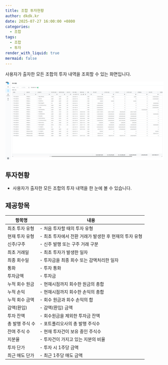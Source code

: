 ```yaml
---
title: 조합 투자현황
author: dkdk.kr
date: 2025-07-27 16:00:00 +0800
categories:
  - 조합
tags:
  - 조합
  - 투자
render_with_liquid: true
mermaid: false
---
```

사용자가 출자한 모든 조합의 투자 내역을 조회할 수 있는 화면입니다. 

![이미지](/assets/img/123.png)

## 투자현황
- 사용자가 출자한 모든 조합의 투자 내역을 한 눈에 볼 수 있습니다. 

## 제공항목
| 항목명       | 내용                               |
| --------- | -------------------------------- |
| 최초 투자 유형  | - 처음 투자할 때의 투자 유형                |
| 현재 투자 유형  | - 최초 투자에서 전환 거래가 발생한 후 현재의 투자 유형 |
| 신주/구주     | - 신주 발행 또는 구주 거래 구분              |
| 최초 거래일    | - 최초 투자가 발생한 일자                  |
| 최종 회수일    | - 투자금을 최종 회수 또는 감액처리한 일자         |
| 통화        | - 투자 통화                          |
| 투자금액      | - 투자금                            |
| 누적 회수 원금  | - 현재시점까지 회수한 원금의 총합              |
| 누적 손익     | - 현재시점까지 회수한 손익의 총합              |
| 누적 회수 금액  | - 회수 원금과 회수 손익의 합                |
| 감액(환입)    | - 감액(환입) 금액                      |
| 투자 잔액     | - 회수원금을 제외한 투자금 잔액               |
| 총 발행 주식 수 | - 포트폴리오사의 총 발행 주식수               |
| 잔여 주식 수   | - 현재 투자건이 보유 중인 주식수              |
| 지분율       | - 투자건이 가지고 있는 지분의 비율             |
| 투자 단가     | - 투자 시 1주당 금액                    |
| 최근 매도 단가  | - 최근 1주당 매도 금액                   |
